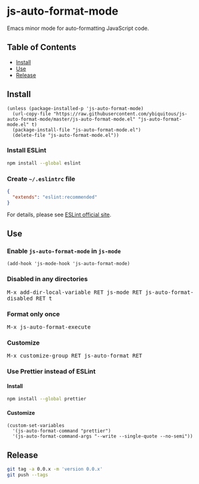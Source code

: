 # js-auto-format-mode

Emacs minor mode for auto-formatting JavaScript code.

## Table of Contents

- [Install](#install)
- [Use](#use)
- [Release](#release)

## Install

```elisp
(unless (package-installed-p 'js-auto-format-mode)
  (url-copy-file "https://raw.githubusercontent.com/ybiquitous/js-auto-format-mode/master/js-auto-format-mode.el" "js-auto-format-mode.el" t)
  (package-install-file "js-auto-format-mode.el")
  (delete-file "js-auto-format-mode.el"))
```

### Install ESLint

```sh
npm install --global eslint
```

### Create `~/.eslintrc` file

```json
{
  "extends": "eslint:recommended"
}
```

For details, please see [ESLint official site](http://eslint.org/).

## Use

### Enable `js-auto-format-mode` in `js-mode`

```elisp
(add-hook 'js-mode-hook 'js-auto-format-mode)
```

### Disabled in any directories

<kbd>M-x add-dir-local-variable RET js-mode RET js-auto-format-disabled RET t</kbd>

### Format only once

<kbd>M-x js-auto-format-execute</kbd>

### Customize

<kbd>M-x customize-group RET js-auto-format RET</kbd>

### Use Prettier instead of ESLint

#### Install

```sh
npm install --global prettier
```

#### Customize

```elisp
(custom-set-variables
  '(js-auto-format-command "prettier")
  '(js-auto-format-command-args "--write --single-quote --no-semi"))
```

## Release

```sh
git tag -a 0.0.x -m 'version 0.0.x'
git push --tags
```
